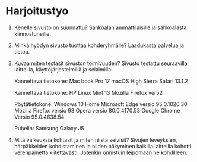 # Harjoitustyo

1. Kenelle sivusto on suunnattu?
Sähköalan ammattilaisille ja sähköalasta kiinnostuneille.

2. Minkä hyödyn sivusto tuottaa kohderyhmälle?
Laadukasta palvelua ja tietoa.

3. Kuvaa miten testasit sivuston toimivuuden?
Sivusto testattu seuraavilla laitteilla, käyttöjärjestelmillä ja selaimilla:

    Kannettava tietokone: Mac book Pro 17
    macOS High Sierra 
    Safari 13.1.2

    Kannettava tietokone: HP 
    Linux Mint 13 
    Mozilla Firefox ver52

    Pöytätietokone:
    Windows 10 Home
    Microsoft Edge versio 95.0.1020.30
    Mozilla Firefox versio 93
    Opera versio 80.0.4170.53
    Google Chrome 
    Versio 95.0.4638.54

    Puhelin: Samsung Galaxy J5

4. Mitä vaikeuksia kohtasit ja miten niistä selvisit?
Sivujen leveyksien, härpäkkeiden kohdistaminen ja niiden näkyminen kaikilla laitteilla kohotti verenpainetta kiitettävästi.
Jotenkin onnistuin leipomaan ne kohdilleen. 
 
